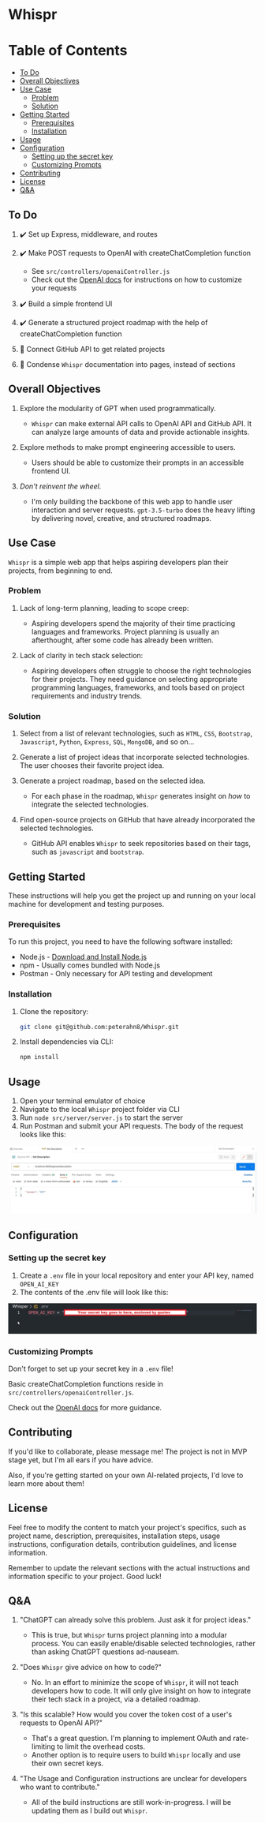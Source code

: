 # Whispr

# Table of Contents

- [To Do](#to-do)
- [Overall Objectives](#overall-objectives)
- [Use Case](#use-case)
  - [Problem](#problem)
  - [Solution](#solution)
- [Getting Started](#getting-started)
  - [Prerequisites](#prerequisites)
  - [Installation](#installation)
- [Usage](#usage)
- [Configuration](#configuration)
  - [Setting up the secret key](#setting-up-the-secret-key)
  - [Customizing Prompts](#customizing-prompts)
- [Contributing](#contributing)
- [License](#license)
- [Q&A](#qa)

## To Do

1. :heavy_check_mark: Set up Express, middleware, and routes

2. :heavy_check_mark: Make POST requests to OpenAI with createChatCompletion function
   - See `src/controllers/openaiController.js`
   - Check out the [OpenAI docs](https://platform.openai.com/docs/guides/gpt/chat-completions-api) for instructions on how to customize your requests

3. :heavy_check_mark: Build a simple frontend UI

4. :heavy_check_mark: Generate a structured project roadmap with the help of createChatCompletion function

5. :construction_worker: Connect GitHub API to get related projects

6. :construction_worker: Condense `Whispr` documentation into pages, instead of sections

## Overall Objectives

1. Explore the modularity of GPT when used programmatically.

   - `Whispr` can make external API calls to OpenAI API and GitHub API. It can analyze large amounts of data and provide actionable insights.

2. Explore methods to make prompt engineering accessible to users.

   - Users should be able to customize their prompts in an accessible frontend UI.

3. _Don't reinvent the wheel._

   - I'm only building the backbone of this web app to handle user interaction and server requests. `gpt-3.5-turbo` does the heavy lifting by delivering novel, creative, and structured roadmaps.

## Use Case

`Whispr` is a simple web app that helps aspiring developers plan their projects, from beginning to end.

### Problem

1. Lack of long-term planning, leading to scope creep:

   - Aspiring developers spend the majority of their time practicing languages and frameworks. Project planning is usually an afterthought, after some code has already been written.

2. Lack of clarity in tech stack selection:

   - Aspiring developers often struggle to choose the right technologies for their projects. They need guidance on selecting appropriate programming languages, frameworks, and tools based on project requirements and industry trends.

### Solution

1. Select from a list of relevant technologies, such as `HTML`, `CSS`, `Bootstrap`, `Javascript`, `Python`, `Express`, `SQL`, `MongoDB`, and so on...

2. Generate a list of project ideas that incorporate selected technologies. The user chooses their favorite project idea.

3. Generate a project roadmap, based on the selected idea.

   - For each phase in the roadmap, `Whispr` generates insight on _how_ to integrate the selected technologies.

4. Find open-source projects on GitHub that have already incorporated the selected technologies.

   - GitHub API enables `Whispr` to seek repositories based on their tags, such as `javascript` and `bootstrap`.

## Getting Started

These instructions will help you get the project up and running on your local machine for development and testing purposes.

### Prerequisites

To run this project, you need to have the following software installed:

- Node.js - [Download and Install Node.js](https://nodejs.org)
- npm - Usually comes bundled with Node.js
- Postman - Only necessary for API testing and development

### Installation

1. Clone the repository:
   ```bash
   git clone git@github.com:peterahn8/Whispr.git
   ```
2. Install dependencies via CLI:
   ```bash
   npm install
   ```

## Usage

1. Open your terminal emulator of choice
2. Navigate to the local `Whispr` project folder via CLI
3. Run `node src/server/server.js` to start the server
4. Run Postman and submit your API requests. The body of the request looks like this:

![Postman](images/configurePostman.jpg)

## Configuration

### Setting up the secret key

1. Create a `.env` file in your local repository and enter your API key, named `OPEN_AI_KEY`
2. The contents of the .env file will look like this:

![Secret](images/configureSecretKey.jpg)

### Customizing Prompts

Don't forget to set up your secret key in a `.env` file!

Basic createChatCompletion functions reside in `src/controllers/openaiController.js`.

Check out the [OpenAI docs](https://platform.openai.com/docs/guides/gpt/chat-completions-api) for more guidance.

## Contributing

If you'd like to collaborate, please message me! The project is not in MVP stage yet, but I'm all ears if you have advice.

Also, if you're getting started on your own AI-related projects, I'd love to learn more about them!

## License

Feel free to modify the content to match your project's specifics, such as project name, description, prerequisites, installation steps, usage instructions, configuration details, contribution guidelines, and license information.

Remember to update the relevant sections with the actual instructions and information specific to your project. Good luck!

## Q&A

1. "ChatGPT can already solve this problem. Just ask it for project ideas."

   - This is true, but `Whispr` turns project planning into a modular process. You can easily enable/disable selected technologies, rather than asking ChatGPT questions ad-nauseam.

2. "Does `Whispr` give advice on how to code?"

   - No. In an effort to minimize the scope of `Whispr`, it will not teach developers how to code. It will only give insight on how to integrate their tech stack in a project, via a detailed roadmap.

3. "Is this scalable? How would you cover the token cost of a user's requests to OpenAI API?"

   - That's a great question. I'm planning to implement OAuth and rate-limiting to limit the overhead costs.
   - Another option is to require users to build `Whispr` locally and use their own secret keys.

4. "The Usage and Configuration instructions are unclear for developers who want to contribute."

   - All of the build instructions are still work-in-progress. I will be updating them as I build out `Whispr`.
